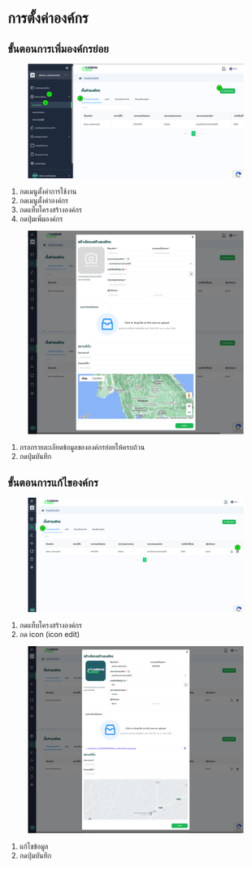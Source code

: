 # การตั้งค่าองค์กร

## **ขั้นตอนการเพิ่มองค์กรย่อย**

<figure><img src="../../../.gitbook/assets/image (3) (1) (1) (1) (1) (1) (1).png" alt=""><figcaption></figcaption></figure>

1. กดเมนูตั้งค่าการใช้งาน
2. กดเมนูตั้งค่าองค์กร
3. กดแท็บโครงสร้างองค์กร
4. กดปุ่มเพิ่มองค์กร



<figure><img src="../../../.gitbook/assets/screencapture-app-carbonwize-io-company-structure-2024-07-19-12_43_37.png" alt=""><figcaption></figcaption></figure>

1. กรอกรายละเอียดข้อมูลขององค์กรย่อยให้ครบถ้วน
2. กดปุ่มบันทึก



## **ขั้นตอนการแก้ไของค์กร**

<figure><img src="../../../.gitbook/assets/image (1) (1) (1) (1) (1) (1) (1) (1) (1) (1) (1) (1).png" alt=""><figcaption></figcaption></figure>

1. กดแท็บโครงสร้างองค์กร
2. กด icon (icon edit)



<figure><img src="../../../.gitbook/assets/screencapture-app-carbonwize-io-company-structure-2024-07-19-12_45_49.png" alt=""><figcaption></figcaption></figure>

1. แก้ไขข้อมูล
2. กดปุ่มบันทึก
